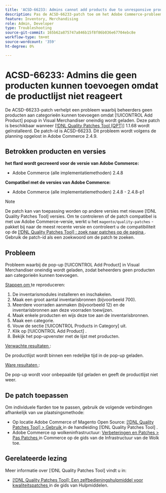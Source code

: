 ```yaml
---
title: 'ACSD-66233: Admins cannot add products due to unresponsive product list popup'
description: Pas de ACSD-66233-patch toe om het Adobe Commerce-probleem te verhelpen, waarbij beheerders geen producten aan categorieën kunnen toevoegen omdat [!UICONTROL Add Product] popup in Visual Merchandiser oneindig wordt geladen.
feature: Inventory, Merchandising
role: Admin, Developer
type: Troubleshooting
source-git-commit: 165b62a875747a846b15f8f86b036e67704ebc8e
workflow-type: tm+mt
source-wordcount: '359'
ht-degree: 0%

---
```



# ACSD-66233: Admins die geen producten kunnen toevoegen omdat de productlijst niet reageert

De ACSD-66233-patch verhelpt een probleem waarbij beheerders geen producten aan categorieën kunnen toevoegen omdat [!UICONTROL Add Product] popup in Visual Merchandiser oneindig wordt geladen. Deze patch is beschikbaar wanneer [[!DNL Quality Patches Tool (QPT)]](/help/tools/quality-patches-tool/quality-patches-tool-to-self-serve-quality-patches.md) 1.1.68 wordt geïnstalleerd. De patch-id is ACSD-66233. Dit probleem wordt volgens de planning opgelost in Adobe Commerce 2.4.9.

## Betrokken producten en versies

**het flard wordt gecreeerd voor de versie van Adobe Commerce:**

* Adobe Commerce (alle implementatiemethoden) 2.4.8

**Compatibel met de versies van Adobe Commerce:**

* Adobe Commerce (alle implementatiemethoden) 2.4.8 - 2.4.8-p1

>[!NOTE]
>
>De patch kan van toepassing worden op andere versies met nieuwe [!DNL Quality Patches Tool] versies. Om te controleren of de patch compatibel is met uw Adobe Commerce-versie, werkt u het `magento/quality-patches` -pakket bij naar de meest recente versie en controleert u de compatibiliteit op de [[!DNL Quality Patches Tool] : zoek naar patches op de pagina ](https://experienceleague.adobe.com/tools/commerce-quality-patches/index.html?lang=nl-NL) . Gebruik de patch-id als een zoekwoord om de patch te zoeken.

## Probleem

Probleem waarbij de pop-up [!UICONTROL Add Product] in Visual Merchandiser oneindig wordt geladen, zodat beheerders geen producten aan categorieën kunnen toevoegen.

<u> Stappen om </u> te reproduceren:

1. De inventarismodules installeren en inschakelen.
1. Maak een groot aantal inventarisbronnen (bijvoorbeeld 700).
1. Meerdere voorraden aanmaken (bijvoorbeeld 12) en de inventarisbronnen aan deze voorraden toewijzen.
1. Maak enkele producten en wijs deze toe aan de inventarisbronnen.
1. Maak een categorie.
1. Vouw de sectie [!UICONTROL Products in Category] uit.
1. Klik op [!UICONTROL Add Product] .
1. Bekijk het pop-upvenster met de lijst met producten.

<u> Verwachte resultaten </u>:

De productlijst wordt binnen een redelijke tijd in de pop-up geladen.

<u> Ware resultaten </u>:

De pop-up wordt voor onbepaalde tijd geladen en geeft de productlijst niet weer.

## De patch toepassen

Om individuele flarden toe te passen, gebruik de volgende verbindingen afhankelijk van uw plaatsingsmethode:

* Op locatie Adobe Commerce of Magento Open Source: [[!DNL Quality Patches Tool] > Gebruik ](/help/tools/quality-patches-tool/usage.md) in de handleiding [!DNL Quality Patches Tool] .
* Adobe Commerce op wolkeninfrastructuur: [ Verbeteringen en Patches > Pas Patches ](https://experienceleague.adobe.com/docs/commerce-cloud-service/user-guide/develop/upgrade/apply-patches.html?lang=nl-NL) in Commerce op de gids van de Infrastructuur van de Wolk toe.

## Gerelateerde lezing

Meer informatie over [!DNL Quality Patches Tool] vindt u in:

* [[!DNL Quality Patches Tool]: Een zelfbedieningshulpmiddel voor kwaliteitspatches ](/help/tools/quality-patches-tool/quality-patches-tool-to-self-serve-quality-patches.md) in de gids van Hulpmiddelen.
